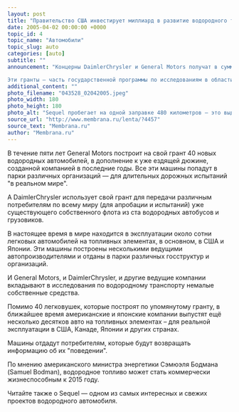 ```yaml
---
layout: post
title: "Правительство США инвестирует миллиард в развитие водородного транспорта"
date: 2005-04-02 00:00:00 +0000
topic_id: 4
topic_name: "Автомобили"
topic_slug: auto
categories: [auto]
subtitle: ""
announcement: "Концерны DaimlerChrysler и General Motors получат в сумме $88 миллионов из госбюджета США на разработку и постройку флота автомобилей на топливных элементах.

Эти гранты — часть государственной программы по исследованиям в области водородного транспорта, на которую (на следующие пять лет) американское правительство выделило $1,2 миллиарда."
additional_content: ""
photo_filename: "043528_02042005.jpeg"
photo_width: 180
photo_height: 180
photo_alt: "Sequel пробегает на одной заправке 480 километров – это выдающийся показатель для авто на топливных элементах (фото с сайта usatoday.com)"
source_url: "http://www.membrana.ru/lenta/?4457"
source_text: "Membrana.ru"
author: "Membrana.ru"
---
```

В течение пяти лет General Motors построит на свой грант 40 новых водородных автомобилей, в дополнение к уже ездящей дюжине, созданной компанией в последние годы. Все эти машины попадут в парки различных организаций — для длительных дорожных испытаний "в реальном мире".

А DaimlerChrysler использует свой грант для передачи различным потребителям по всему миру (для апробации и испытаний) уже существующего собственного флота из ста водородных автобусов и грузовиков.

В настоящее время в мире находится в эксплуатации около сотни легковых автомобилей на топливных элементах, в основном, в США и Японии. Эти машины построены несколькими ведущими автопроизводителями и отданы в парки различных госструктур и организаций.

И General Motors, и DaimlerChrysler, и другие ведущие компании вкладывают в исследования по водородному транспорту немалые собственные средства.

Помимо 40 легковушек, которые построят по упомянутому гранту, в ближайшее время американские и японские компании выпустят ещё несколько десятков авто на топливных элементах – для реальной эксплуатации в США, Канаде, Японии и других странах.

Машины отдадут потребителям, которые будут возвращать информацию об их "поведении".

По мнению американского министра энергетики Сэмюэля Бодмана (Samuel Bodman), водородное топливо может стать коммерчески жизнеспособным к 2015 году.

Читайте также о Sequel — одном из самых интересных и свежих проектов водородного автомобиля.
